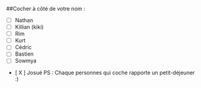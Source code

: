 ##Cocher à côté de votre nom :

- [ ] Nathan
- [ ] Killian (kiki)
- [ ] Rim
- [ ] Kurt
- [ ] Cédric
- [ ] Bastien
- [ ] Sowmya
- [ X ] Josué
  PS : Chaque personnes qui coche rapporte un petit-déjeuner :)
